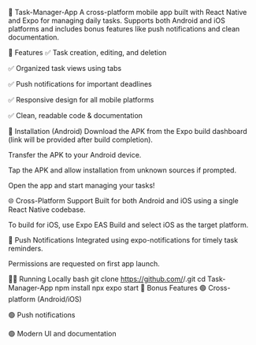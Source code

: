 📱 Task-Manager-App
A cross-platform mobile app built with React Native and Expo for managing daily tasks.
Supports both Android and iOS platforms and includes bonus features like push notifications and clean documentation.

📝 Features
✅ Task creation, editing, and deletion

✅ Organized task views using tabs

✅ Push notifications for important deadlines

✅ Responsive design for all mobile platforms

✅ Clean, readable code & documentation

🚀 Installation (Android)
Download the APK from the Expo build dashboard (link will be provided after build completion).

Transfer the APK to your Android device.

Tap the APK and allow installation from unknown sources if prompted.

Open the app and start managing your tasks!

🌐 Cross-Platform Support
Built for both Android and iOS using a single React Native codebase.

To build for iOS, use Expo EAS Build and select iOS as the target platform.

🔔 Push Notifications
Integrated using expo-notifications for timely task reminders.

Permissions are requested on first app launch.

👩‍💻 Running Locally
bash
git clone https://github.com/<your-username>/<your-repo>.git
cd Task-Manager-App
npm install
npx expo start
🌟 Bonus Features
🟢 Cross-platform (Android/iOS)

🟢 Push notifications

🟢 Modern UI and documentation